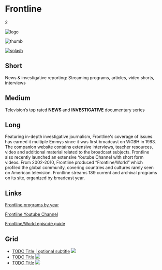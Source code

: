 # Frontline

2

![logo](https://s3.amazonaws.com/wgbhstocksales.org/content/collections/frontline/frontline-logo.png)

![thumb](https://s3.amazonaws.com/wgbhstocksales.org/content/collections/frontline/frontline-thumb_348x196.png)

[![splash](https://s3.amazonaws.com/wgbhstocksales.org/content/collections/frontline/frontline_collection_main_770x433.png)](http://www.pbs.org/wgbh/pages/frontline/)

## Short

News & investigative reporting:
Streaming programs, articles, video shorts, interviews

## Medium

Television’s top rated **NEWS** and **INVESTIGATIVE** documentary series

## Long
Featuring in-depth investigative journalism, Frontline's coverage of issues has earned it multiple 
Emmys since it was first broadcast on WGBH in 1983.  The companion website
contains extensive interviews, teacher resources, video and additional material
related to the broadcast subjects.  Frontline also recently launched an extensive 
Youtube Channel with short form videos. From 2002-2010, Frontline produced
“Frontline/World” which profiled the global community, covering countries and cultures rarely 
seen on American television.  Frontline streams 189 current and archival 
programs on its site, organized by broadcast year. 

## Links

[Frontline programs by year](http://www.pbs.org/wgbh/pages/frontline/programs/)

[Frontline Youtube Channel](https://www.youtube.com/user/PBSfrontline)

[Frontline/World episode guide](http://www.pbs.org/frontlineworld/about/episodeguide.html)

## Grid

- [TODO Title | optional subtitle](/TODO) ![](https://s3.amazonaws.com/wgbhstocksales.org/content/collections/frontline/Troubled+water_348x196.png)
- [TODO Title](/TODO) ![](http://placehold.it/348x196)
- [TODO Title](/TODO) ![](http://placehold.it/348x196)
